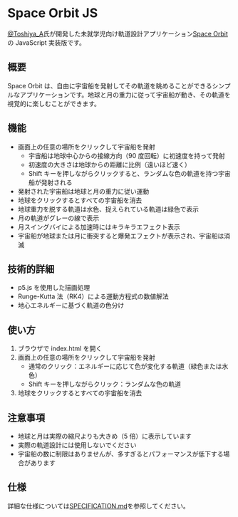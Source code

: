 # Space Orbit JS

[@Toshiya_A](https://x.com/Toshiya_A)氏が開発した未就学児向け軌道設計アプリケーション[Space Orbit](https://zenn.dev/ta168/articles/space-orbit_app)の JavaScript 実装版です。

## 概要

Space Orbit は、自由に宇宙船を発射してその軌道を眺めることができるシンプルなアプリケーションです。地球と月の重力に従って宇宙船が動き、その軌道を視覚的に楽しむことができます。

## 機能

- 画面上の任意の場所をクリックして宇宙船を発射
  - 宇宙船は地球中心からの接線方向（90 度回転）に初速度を持って発射
  - 初速度の大きさは地球からの距離に比例（遠いほど速く）
  - Shift キーを押しながらクリックすると、ランダムな色の軌道を持つ宇宙船が発射される
- 発射された宇宙船は地球と月の重力に従い運動
- 地球をクリックするとすべての宇宙船を消去
- 地球重力を脱する軌道は水色、捉えられている軌道は緑色で表示
- 月の軌道がグレーの線で表示
- 月スイングバイによる加速時にはキラキラエフェクト表示
- 宇宙船が地球または月に衝突すると爆発エフェクトが表示され、宇宙船は消滅

## 技術的詳細

- p5.js を使用した描画処理
- Runge-Kutta 法（RK4）による運動方程式の数値解法
- 地心エネルギーに基づく軌道の色分け

## 使い方

1. ブラウザで index.html を開く
2. 画面上の任意の場所をクリックして宇宙船を発射
   - 通常のクリック：エネルギーに応じて色が変化する軌道（緑色または水色）
   - Shift キーを押しながらクリック：ランダムな色の軌道
3. 地球をクリックするとすべての宇宙船を消去

## 注意事項

- 地球と月は実際の縮尺よりも大きめ（5 倍）に表示しています
- 実際の軌道設計には使用しないでください
- 宇宙船の数に制限はありませんが、多すぎるとパフォーマンスが低下する場合があります

## 仕様

詳細な仕様については[SPECIFICATION.md](SPECIFICATION.md)を参照してください。
